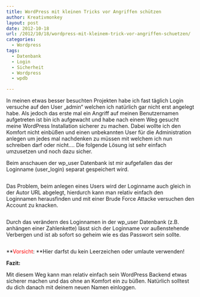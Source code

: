 ```yaml
---
title: WordPress mit kleinen Tricks vor Angriffen schützen
author: Kreativmonkey
layout: post
date: 2012-10-18
url: /2012/10/18/wordpress-mit-kleinem-trick-vor-angriffen-schuetzen/
categories:
  - Wordpress
tags:
  - Datenbank
  - Login
  - Sicherheit
  - Wordpress
  - wpdb

---
```

In meinen etwas besser besuchten Projekten habe ich fast täglich Login versuche auf den User &#8222;admin&#8220; welchen ich natürlich gar nicht erst angelegt habe. Als jedoch das erste mal ein Angriff auf meinen Benutzernamen aufgetreten ist bin ich aufgewacht und habe nach einem Weg gesucht meine WordPress Installation sicherer zu machen. Dabei wollte ich den Komfort nicht einbüßen und einen unbekannten User für die Administration anlegen um jedes mal nachdenken zu müssen mit welchem ich nun schreiben darf oder nicht&#8230;. Die folgende Lösung ist sehr einfach umzusetzen und noch dazu sicher.

Beim anschauen der wp\_user Datenbank ist mir aufgefallen das der Loginname (user\_login) separat gespeichert wird.

[<img class="aligncenter size-full wp-image-382" src="http://calyrium.org/wp-content/uploads/2012/10/user_login.png" alt="" />][1]

Das Problem, beim anlegen eines Users wird der Loginname auch gleich in der Autor URL abgelegt, hierdurch kann man relativ einfach den Loginnamen herausfinden und mit einer Brude Force Attacke versuchen den Account zu knacken.

[<img class="aligncenter size-full wp-image-384" src="http://calyrium.org/wp-content/uploads/2012/10/user_author_url.png" alt="" />][2]

Durch das verändern des Loginnamen in der wp_user Datenbank (z.B. anhängen einer Zahlenkette) lässt sich der Loginname vor außenstehende Verbergen und ist ab sofort so geheim wie es das Passwort sein sollte.

[<img class="aligncenter size-full wp-image-385" src="http://calyrium.org/wp-content/uploads/2012/10/user_login_aendern.png" alt="" />][3]

**<span style="color: #ff0000">Vorsicht</span>: **Hier darfst du kein Leerzeichen oder umlaute verwenden!

**Fazit:**

Mit diesem Weg kann man relativ einfach sein WordPress Backend etwas sicherer machen und das ohne an Komfort ein zu büßen. Natürlich solltest du dich danach mit deinem neuen Namen einloggen.

 [1]: http://calyrium.org/wp-content/uploads/2012/10/user_login.png
 [2]: http://calyrium.org/wp-content/uploads/2012/10/user_author_url.png
 [3]: http://calyrium.org/wp-content/uploads/2012/10/user_login_aendern.png